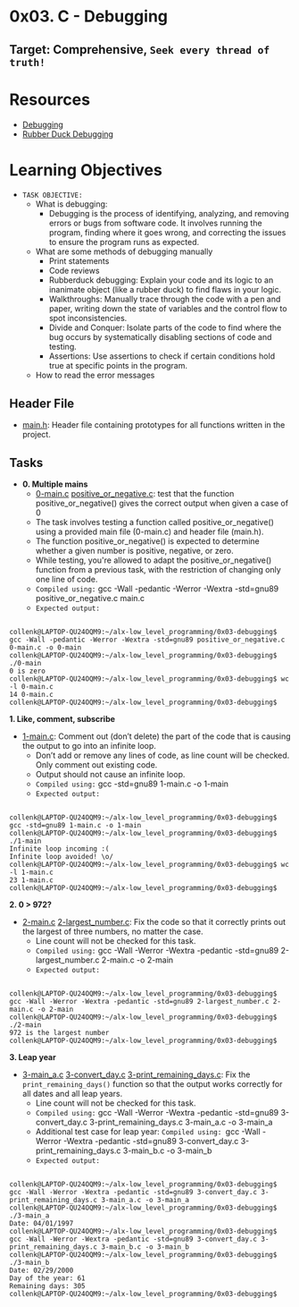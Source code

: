 # 0x03. C - Debugging

## **Target: Comprehensive, `Seek every thread of truth!`**

# Resources

- [Debugging](https://en.wikipedia.org/wiki/Debugging)
- [Rubber Duck Debugging](https://www.thoughtfulcode.com/rubber-duck-debugging-psychology/)

# Learning Objectives

- `TASK OBJECTIVE: `
    - What is debugging:
        - Debugging is the process of identifying, analyzing, and removing errors or bugs from software code. It involves running the program, finding where it goes wrong, and correcting the issues to ensure the program runs as expected.
    - What are some methods of debugging manually
        - Print statements
        - Code reviews
        - Rubberduck debugging: Explain your code and its logic to an inanimate object (like a rubber duck) to find flaws in your logic.
        - Walkthroughs: Manually trace through the code with a pen and paper, writing down the state of variables and the control flow to spot inconsistencies.
        - Divide and Conquer: Isolate parts of the code to find where the bug occurs by systematically disabling sections of code and testing.
        - Assertions: Use assertions to check if certain conditions hold true at specific points in the program.
    - How to read the error messages

## Header File

* [main.h](./main.h): Header file containing prototypes for all functions written in the project.

## Tasks

* **0. Multiple mains** 
  * [0-main.c](0-main.c) [positive_or_negative.c](./positive_or_negative.c): test that the function positive_or_negative() gives the correct output when given a case of 0
  - The task involves testing a function called positive_or_negative() using a provided main file (0-main.c) and header file (main.h).
  - The function positive_or_negative() is expected to determine whether a given number is positive, negative, or zero.
  - While testing, you're allowed to adapt the positive_or_negative() function from a previous task, with the restriction of changing only one line of code.
  * `Compiled using:` gcc -Wall -pedantic -Werror -Wextra -std=gnu89 positive_or_negative.c main.c
  * `Expected output:`
<pre><code>
collenk@LAPTOP-QU24OQM9:~/alx-low_level_programming/0x03-debugging$ gcc -Wall -pedantic -Werror -Wextra -std=gnu89 positive_or_negative.c 0-main.c -o 0-main
collenk@LAPTOP-QU24OQM9:~/alx-low_level_programming/0x03-debugging$ ./0-main
0 is zero
collenk@LAPTOP-QU24OQM9:~/alx-low_level_programming/0x03-debugging$ wc -l 0-main.c
14 0-main.c
collenk@LAPTOP-QU24OQM9:~/alx-low_level_programming/0x03-debugging$
</code></pre>

**1. Like, comment, subscribe**
- [1-main.c](1-main.c): Comment out (don’t delete) the part of the code that is causing the output to go into an infinite loop.
    - Don’t add or remove any lines of code, as line count will be checked. Only comment out existing code.
    - Output should not cause an infinite loop.
    - `Compiled using:` gcc -std=gnu89 1-main.c -o 1-main
    - `Expected output:`
<pre><code>
collenk@LAPTOP-QU24OQM9:~/alx-low_level_programming/0x03-debugging$ gcc -std=gnu89 1-main.c -o 1-main
collenk@LAPTOP-QU24OQM9:~/alx-low_level_programming/0x03-debugging$ ./1-main
Infinite loop incoming :(
Infinite loop avoided! \o/
collenk@LAPTOP-QU24OQM9:~/alx-low_level_programming/0x03-debugging$ wc -l 1-main.c
23 1-main.c
collenk@LAPTOP-QU24OQM9:~/alx-low_level_programming/0x03-debugging$
</code></pre>

**2. 0 > 972?**
- [2-main.c](2-main.c) [2-largest_number.c](2-largest_number.c): Fix the code so that it correctly prints out the largest of three numbers, no matter the case.
    - Line count will not be checked for this task.
    - `Compiled using:` gcc -Wall -Werror -Wextra -pedantic -std=gnu89 2-largest_number.c 2-main.c -o 2-main
    - `Expected output:`
<pre><code>
collenk@LAPTOP-QU24OQM9:~/alx-low_level_programming/0x03-debugging$ gcc -Wall -Werror -Wextra -pedantic -std=gnu89 2-largest_number.c 2-main.c -o 2-main
collenk@LAPTOP-QU24OQM9:~/alx-low_level_programming/0x03-debugging$ ./2-main
972 is the largest number
collenk@LAPTOP-QU24OQM9:~/alx-low_level_programming/0x03-debugging$
</code></pre>

**3. Leap year**
- [3-main_a.c](3-main_a.c) [3-convert_day.c](3-convert_day.c) [3-print_remaining_days.c](3-print_remaining_days.c): Fix the `print_remaining_days()` function so that the output works correctly for all dates and all leap years.
    - Line count will not be checked for this task.
    - `Compiled using:` gcc -Wall -Werror -Wextra -pedantic -std=gnu89 3-convert_day.c 3-print_remaining_days.c 3-main_a.c -o 3-main_a
    - Additional test case for leap year: `Compiled using: `gcc -Wall -Werror -Wextra -pedantic -std=gnu89 3-convert_day.c 3-print_remaining_days.c 3-main_b.c -o 3-main_b
    * `Expected output:`
<pre><code>
collenk@LAPTOP-QU24OQM9:~/alx-low_level_programming/0x03-debugging$ gcc -Wall -Werror -Wextra -pedantic -std=gnu89 3-convert_day.c 3-print_remaining_days.c 3-main_a.c -o 3-main_a
collenk@LAPTOP-QU24OQM9:~/alx-low_level_programming/0x03-debugging$ ./3-main_a
Date: 04/01/1997
collenk@LAPTOP-QU24OQM9:~/alx-low_level_programming/0x03-debugging$ gcc -Wall -Werror -Wextra -pedantic -std=gnu89 3-convert_day.c 3-print_remaining_days.c 3-main_b.c -o 3-main_b
collenk@LAPTOP-QU24OQM9:~/alx-low_level_programming/0x03-debugging$ ./3-main_b
Date: 02/29/2000
Day of the year: 61
Remaining days: 305
collenk@LAPTOP-QU24OQM9:~/alx-low_level_programming/0x03-debugging$
</code></pre>
